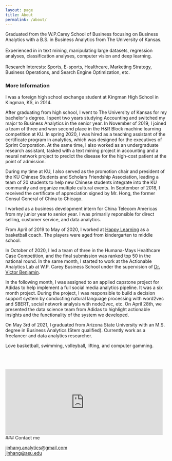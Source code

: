 ```yaml
---
layout: page
title: About
permalink: /about/
---
```


Graduated from the W.P.Carey School of Business focusing on Business Analytics with a B.S. in Business Analytics from The University of Kansas.<br/>
<br/>
Experienced in in text mining, manipulating large datasets, regression analyses, classification analyses, computer vision and deep learning.<br/>
<br/>
Research Interests: Sports, E-sports, Healthcare, Marketing Strategy, Business Operations, and Search Engine Optimization, etc.<br/>

### More Information

I was a foreign high school exchange student at Kingman High School in Kingman, KS, in 2014.<br/>

After graduating from high school, I went to The University of Kansas for my bachelor's degree. 
I spent two years studying Accounting and switched my major to Business Analytics in the senior year. 
In November of 2019, I joined a team of three and won second place in the H&R Block machine learning competition at KU. 
In spring 2020, I was hired as a teaching assistant of the certificate program in analytics, which was designed for the executives of Sprint Corporation. 
At the same time, I also worked as an undergraduate research assistant, 
tasked with a text mining project in accounting and a neural network project to predict the disease for the high-cost patient at the point of admission.<br/>

During my time at KU, I also served as the promotion chair and president of the KU Chinese Students and Scholars Friendship Association, 
leading a team of 20 students to help new Chinese students integrate into the KU community and organize multiple cultural events. 
In September of 2018, I received the certificate of appreciation signed by Mr. Hong, the former Consul General of China to Chicago.<br/>

I worked as a business development intern for China Telecom Americas from my junior year to senior year. I was primarily reponsible for direct selling, customer service, and data analytics. <br/>

From April of 2019 to May of 2020, I worked at [Happy Learning](https://happylearning.org/) as a basketball coach. The players were aged from kindergarten to middle school.<br/>

In October of 2020, I led a team of three in the Humana-Mays Healthcare Case Competition, and the final submission was ranked top 50 in the national round. In the same month, I started to work at the Actionable Analytics Lab at W.P. Carey Business School under the supervision of [Dr. Victor Benjamin](https://wpcarey.asu.edu/people/profile/979699).<br/>

In the following month, I was assigned to an applied capstone project for Adidas to help implement a full social media analytics pipeline. It was a six month project. During the project, I was responsible to build a decision support system by conducting natural language processing with word2vec and SBERT, social network analysis with node2vec, etc. On April 28th, we presented the data science team from Adidas to highlight actionable insights and the functionality of the system we developed.<br/>

On May 3rd of 2021, I graduated from Arizona State University with an M.S. degree in Business Analytics (Stem qualified). Currently work as a freelancer and data analytics researcher.<br/>

Love basketball, swimming, volleyball, lifting, and computer gamming.<br/>
<br/>
<br/>
<br/>
<iframe width="490" height="205" src="https://mars.nasa.gov/layout/embed/send-your-name/future/certificate/?cn=614621981934" frameborder="0"></iframe>
<br/>
### Contact me

[jinhang.analytics@gmail.com](mailto:jinhang.analytics@gmail.com)<br/>
[jinhang@asu.edu](mailto:jinhang@asu.edu)
